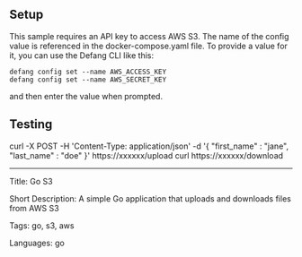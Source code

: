 
## Setup
This sample requires an API key to access AWS S3. The name of the config value is referenced in the docker-compose.yaml file.
To provide a value for it, you can use the Defang CLI like this:

```
defang config set --name AWS_ACCESS_KEY
defang config set --name AWS_SECRET_KEY
```

and then enter the value when prompted.

## Testing
curl -X POST -H 'Content-Type: application/json' -d '{ "first_name" : "jane", "last_name" : "doe" }' https://xxxxxx/upload
curl https://xxxxxx/download

---

Title: Go S3

Short Description: A simple Go application that uploads and downloads files from AWS S3

Tags: go, s3, aws

Languages: go
